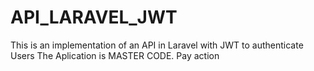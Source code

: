 # API_LARAVEL_JWT
This is an implementation of an API in Laravel with JWT to authenticate Users
The Aplication is MASTER CODE. Pay action
